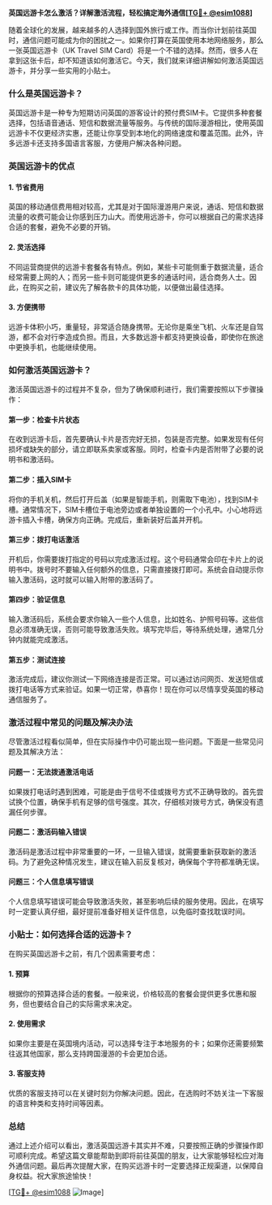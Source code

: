 **英国远游卡怎么激活？详解激活流程，轻松搞定海外通信[[TG💪+ @esim1088](https://t.me/s/esim1088)]**

随着全球化的发展，越来越多的人选择到国外旅行或工作。而当你计划前往英国时，通信问题可能成为你的困扰之一。如果你打算在英国使用本地网络服务，那么一张英国远游卡（UK Travel SIM Card）将是一个不错的选择。然而，很多人在拿到这张卡后，却不知道该如何激活它。今天，我们就来详细讲解如何激活英国远游卡，并分享一些实用的小贴士。

### 什么是英国远游卡？

英国远游卡是一种专为短期访问英国的游客设计的预付费SIM卡。它提供多种套餐选择，包括语音通话、短信和数据流量等服务。与传统的国际漫游相比，使用英国远游卡不仅更经济实惠，还能让你享受到本地化的网络速度和覆盖范围。此外，许多远游卡还支持多国语言客服，方便用户解决各种问题。

### 英国远游卡的优点

#### 1. 节省费用
英国的移动通信费用相对较高，尤其是对于国际漫游用户来说，通话、短信和数据流量的收费可能会让你感到压力山大。而使用远游卡，你可以根据自己的需求选择合适的套餐，避免不必要的开销。

#### 2. 灵活选择
不同运营商提供的远游卡套餐各有特点。例如，某些卡可能侧重于数据流量，适合经常需要上网的人；而另一些卡则可能提供更多的通话时间，适合商务人士。因此，在购买之前，建议先了解各款卡的具体功能，以便做出最佳选择。

#### 3. 方便携带
远游卡体积小巧，重量轻，非常适合随身携带。无论你是乘坐飞机、火车还是自驾游，都不会对行李造成负担。而且，大多数远游卡都支持更换设备，即使你在旅途中更换手机，也能继续使用。

### 如何激活英国远游卡？

激活英国远游卡的过程并不复杂，但为了确保顺利进行，我们需要按照以下步骤操作：

#### 第一步：检查卡片状态
在收到远游卡后，首先要确认卡片是否完好无损，包装是否完整。如果发现有任何损坏或缺失的部分，请立即联系卖家或客服。同时，检查卡内是否附带了必要的说明书和激活码。

#### 第二步：插入SIM卡
将你的手机关机，然后打开后盖（如果是智能手机，则需取下电池），找到SIM卡槽。通常情况下，SIM卡槽位于电池旁边或者单独设置的一个小孔中。小心地将远游卡插入卡槽，确保方向正确。完成后，重新装好后盖并开机。

#### 第三步：拨打电话激活
开机后，你需要拨打指定的号码以完成激活过程。这个号码通常会印在卡片上的说明书中。拨号时不要输入任何额外的信息，只需直接拨打即可。系统会自动提示你输入激活码，这时就可以输入附带的激活码了。

#### 第四步：验证信息
输入激活码后，系统会要求你输入一些个人信息，比如姓名、护照号码等。这些信息必须准确无误，否则可能导致激活失败。填写完毕后，等待系统处理，通常几分钟内就能完成激活。

#### 第五步：测试连接
激活完成后，建议你测试一下网络连接是否正常。可以通过访问网页、发送短信或拨打电话等方式来验证。如果一切正常，恭喜你！现在你可以尽情享受英国的移动通信服务了。

### 激活过程中常见的问题及解决办法

尽管激活过程看似简单，但在实际操作中仍可能出现一些问题。下面是一些常见问题及其解决方法：

#### 问题一：无法拨通激活电话
如果拨打电话时遇到困难，可能是由于信号不佳或拨号方式不正确导致的。首先尝试换个位置，确保手机有足够的信号强度。其次，仔细核对拨号方式，确保没有遗漏任何步骤。

#### 问题二：激活码输入错误
激活码是激活过程中非常重要的一环，一旦输入错误，就需要重新获取新的激活码。为了避免这种情况发生，建议在输入前反复核对，确保每个字符都准确无误。

#### 问题三：个人信息填写错误
个人信息填写错误可能会导致激活失败，甚至影响后续的服务使用。因此，在填写时一定要认真仔细，最好提前准备好相关证件信息，以免临时查找耽误时间。

### 小贴士：如何选择合适的远游卡？

在购买英国远游卡之前，有几个因素需要考虑：

#### 1. 预算
根据你的预算选择合适的套餐。一般来说，价格较高的套餐会提供更多优惠和服务，但也要结合自己的实际需求来决定。

#### 2. 使用需求
如果你主要是在英国境内活动，可以选择专注于本地服务的卡；如果你还需要频繁往返其他国家，那么支持跨国漫游的卡会更加合适。

#### 3. 客服支持
优质的客服支持可以在关键时刻为你解决问题。因此，在选购时不妨关注一下客服的语言种类和支持时间等因素。

### 总结

通过上述介绍可以看出，激活英国远游卡其实并不难，只要按照正确的步骤操作即可顺利完成。希望这篇文章能帮助到即将前往英国的朋友，让大家能够轻松应对海外通信问题。最后再次提醒大家，在购买远游卡时一定要选择正规渠道，以保障自身权益。祝大家旅途愉快！

[[TG💪+ @esim1088](https://t.me/s/esim1088) ![Image](https://i.postimg.cc/4NQfJmqS/Snipaste-2025-05-13-00-14-12.png)]